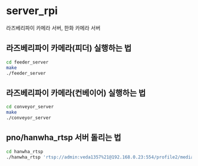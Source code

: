 # server_rpi
라즈베리파이 카메라 서버, 한화 카메라 서버


## 라즈베리파이 카메라(피더) 실행하는 법

```bash
cd feeder_server
make
./feeder_server
```

## 라즈베리파이 카메라(컨베이어) 실행하는 법

```bash
cd conveyor_server
make
./conveyor_server
```

## pno/hanwha_rtsp 서버 돌리는 법
```bash
cd hanwha_rtsp
./hanwha_rtsp 'rtsp://admin:veda1357%21@192.168.0.23:554/profile2/media.smp'
```
